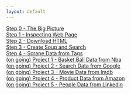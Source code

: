 ```yaml
---
layout: default
---
```


[Step 0 - The Big Picture](book/the-big-picture.html)  
[Step 1 - Inspecting Web Page](book/inspecting.html)  
[Step 2 - Download HTML](book/download-html.html)  
[Step 3 - Create Soup and Search](book/create-soup-and-search.html)  
[Step 4 - Scrape Data from Tags](book/scrape-data-from-tag.html)  
[(on going) Project 1 - Basket Ball Data from Nba]()  
[(on going) Project 2 - Search Data from Google]()  
[(on going) Project 3 - Movie Data from Imdb]()  
[(on going) Project 4 - Product Data from Amazon]()  
[(on going) Project 5 - People Data from Linkedin]()  